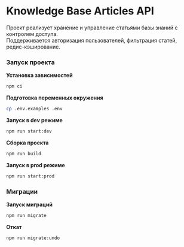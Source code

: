 # Knowledge Base Articles API

Проект реализует хранение и управление статьями базы знаний с контролем доступа.  
Поддерживается авторизация пользователей, фильтрация статей, редис-кэширование.

### Запуск проекта
**Установка зависимостей**
```bash
npm ci
```

**Подготовка переменных окружения**
```bash
cp .env.examples .env
```

**Запуск в dev режиме**
```bash
npm run start:dev
```

**Сборка проекта**
```bash
npm run build
```

**Запуск в prod режиме**
```bash
npm run start:prod
```

### Миграции
**Запуск миграций**
```bash
npm run migrate
```

**Откат**
```bash
npm run migrate:undo
```

